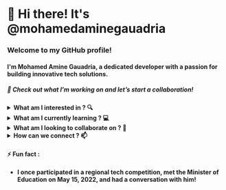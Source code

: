 #  👋  Hi there! It's @mohamedaminegauadria

###  Welcome to my GitHub profile!

####  I'm Mohamed Amine Gauadria, a dedicated developer with a passion for building innovative tech solutions.

#####  🔗  Check out what I’m working on and let’s start a collaboration!

<details>
  <summary>  <strong>  What am I interested in  ?  🔍  </strong>  </summary>
  <ul>
    <br>
    <li>  <strong>  Full-stack web development  </strong>  </li>
    <li>  <strong>  Data science and analytics  </strong>  </li>
    <li>  <strong>  AI and Machine Learning  </strong>  </li>
  </ul>
</details>

<details>
  <summary>  <strong>  What am I currently learning  ?  💻  </strong>  </summary>
  <ul>
    <br>
    <li>  <strong>  Data Structures and Algorithms (DSA)  </strong>  </li>
    <li>  <strong>  Front-End and Back-End Technologies  </strong>  </li>
    <li>  <strong>  Latest advancements in AI and Machine Learning  </strong>  </li>
  </ul>
</details>

<details>
  <summary>  <strong>  What am I looking to collaborate on  ?  🤝  </strong>  </summary>
  <ul>
    <br>
    <li>  <strong>  High-impact open-source initiatives  </strong>  </li>
    <li>  <strong>  Open Innovation Challenges and Competitions  </strong>  </li>
    <li>  <strong>  Innovative tech projects and startups  </strong>  </li>
  </ul>
</details>

<details>
  <summary>  <strong>  How can we connect  ?  📫  </strong>  </summary>
  <ul>
    <br>
    <li>  <strong>  Twitter  </strong>  :  <a href="https://x.com/gauadria">  https://x.com/gauadria  </a>  </li>
    <li>  <strong>  LinkedIn  </strong>  :  <a href="https://www.linkedin.com/in/mohamed-amine-gauadria">  https://www.linkedin.com/in/mohamed-amine-gauadria  </a>  </li>
  </ul>
</details>

####  ⚡  Fun fact  :
-  <strong>  I once participated in a regional tech competition, met the Minister of Education on May 15, 2022, and had a conversation with him!  </strong>
